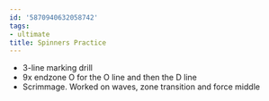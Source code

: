 ```yaml
---
id: '5870940632058742'
tags:
- ultimate
title: Spinners Practice
---
```


- 3-line marking drill
- 9x endzone O for the O line and then the D line
- Scrimmage. Worked on waves, zone transition and force middle
